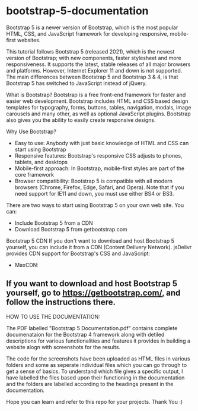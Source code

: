 # bootstrap-5-documentation
Bootstrap 5 is a newer version of Bootstrap, which is the most popular HTML, CSS, and JavaScript framework for developing responsive, mobile-first websites.

This tutorial follows Bootstrap 5 (released 2021), which is the newest version of Bootstrap; with new components, faster stylesheet and more responsiveness. It supports the latest, stable releases of all major browsers and platforms. However, Internet Explorer 11 and down is not supported. The main differences between Bootstrap 5 and Bootstrap 3 & 4, is that Bootstrap 5 has switched to JavaScript instead of jQuery.

What is Bootstrap?
Bootstrap is a free front-end framework for faster and easier web development.
Bootstrap includes HTML and CSS based design templates for typography, forms, buttons, tables, navigation, modals, image carousels and many other, as well as optional JavaScript plugins.
Bootstrap also gives you the ability to easily create responsive designs.

Why Use Bootstrap?
- Easy to use: Anybody with just basic knowledge of HTML and CSS can start using Bootstrap
- Responsive features: Bootstrap's responsive CSS adjusts to phones, tablets, and desktops
- Mobile-first approach: In Bootstrap, mobile-first styles are part of the core framework
- Browser compatibility: Bootstrap 5 is compatible with all modern browsers (Chrome, Firefox, Edge, Safari, and Opera). Note that if you need support for IE11 and down, you must use either BS4 or BS3.

There are two ways to start using Bootstrap 5 on your own web site. You can:
- Include Bootstrap 5 from a CDN
- Download Bootstrap 5 from getbootstrap.com

Bootstrap 5 CDN
If you don't want to download and host Bootstrap 5 yourself, you can include it from a CDN (Content Delivery Network). jsDelivr provides CDN support for Bootstrap's CSS and JavaScript:

- MaxCDN:
  <!-- Latest compiled and minified CSS -->
  <link href="https://cdn.jsdelivr.net/npm/bootstrap@5.2.3/dist/css/bootstrap.min.css" rel="stylesheet">

  <!-- Latest compiled JavaScript -->
  <script src="https://cdn.jsdelivr.net/npm/bootstrap@5.2.3/dist/js/bootstrap.bundle.min.js"></script>

If you want to download and host Bootstrap 5 yourself, go to https://getbootstrap.com/, and follow the instructions there.
-------------------------------------------------------------------------------------------------------------------------------------------------------------------------

HOW TO USE THE DOCUMENTATION:

The PDF labelled "Bootstrap 5 Documentation.pdf" contains complete documenataion for the Bootstrap 4 framework along with detiled descriptions for various functionalities and features it provides in building a website alogn with screenshots for the results.

The code for the screenshots have been uploaded as HTML files in various folders and some as seperate individual files which you can go through to get a sense of basics. To understand which file gives a specific output, I have labelled the files based upon their functioning in the documentation and the folders are labelled according to the headings present in the documentation.

Hope you can learn and refer to this repo for your projects. Thank You :)
